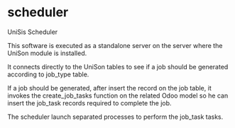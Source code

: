 # scheduler
UniSis Scheduler

This software is executed as a standalone server on the server where the UniSon module is installed.

It connects directly to the UniSon tables to see if a job should be generated according to job_type table.

If a job should be generated, after insert the record on the job table, it invokes the create_job_tasks function
on the related Odoo model so he can insert the job_task records required to complete the job.

The scheduler launch separated processes to perform the job_task tasks.
